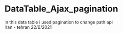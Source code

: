 # DataTable_Ajax_pagination
  in this data table i used pagination to change path api
            </br>
             Iran - tehran 22/6/2021
